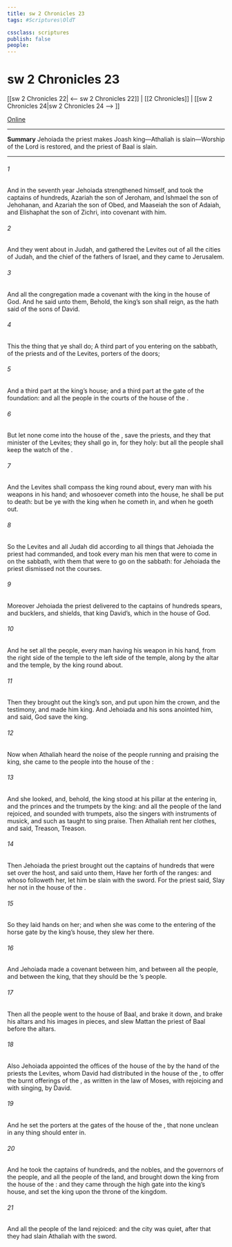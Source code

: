 ```yaml
---
title: sw 2 Chronicles 23
tags: #Scriptures\OldT

cssclass: scriptures
publish: false
people:
---
```


# sw 2 Chronicles 23
[[sw 2 Chronicles 22| <-- sw 2 Chronicles 22]] | [[2 Chronicles]] | [[sw 2 Chronicles 24|sw 2 Chronicles 24 --> ]]

[Online](https://churchofjesuschrist.org/study/scriptures/ot/2-chr/23?lang=eng)

---
__Summary__
Jehoiada the priest makes Joash king—Athaliah is slain—Worship of the Lord is restored, and the priest of Baal is slain.

---
###### 1 
And in the seventh year Jehoiada strengthened himself, and took the captains of hundreds, Azariah the son of Jeroham, and Ishmael the son of Jehohanan, and Azariah the son of Obed, and Maaseiah the son of Adaiah, and Elishaphat the son of Zichri, into covenant with him.

###### 2 
And they went about in Judah, and gathered the Levites out of all the cities of Judah, and the chief of the fathers of Israel, and they came to Jerusalem.

###### 3 
And all the congregation made a covenant with the king in the house of God. And he said unto them, Behold, the king’s son shall reign, as the  hath said of the sons of David.

###### 4 
This  the thing that ye shall do; A third part of you entering on the sabbath, of the priests and of the Levites,  porters of the doors;

###### 5 
And a third part  at the king’s house; and a third part at the gate of the foundation: and all the people  in the courts of the house of the .

###### 6 
But let none come into the house of the , save the priests, and they that minister of the Levites; they shall go in, for they  holy: but all the people shall keep the watch of the .

###### 7 
And the Levites shall compass the king round about, every man with his weapons in his hand; and whosoever  cometh into the house, he shall be put to death: but be ye with the king when he cometh in, and when he goeth out.

###### 8 
So the Levites and all Judah did according to all things that Jehoiada the priest had commanded, and took every man his men that were to come in on the sabbath, with them that were to go  on the sabbath: for Jehoiada the priest dismissed not the courses.

###### 9 
Moreover Jehoiada the priest delivered to the captains of hundreds spears, and bucklers, and shields, that  king David’s, which  in the house of God.

###### 10 
And he set all the people, every man having his weapon in his hand, from the right side of the temple to the left side of the temple, along by the altar and the temple, by the king round about.

###### 11 
Then they brought out the king’s son, and put upon him the crown, and  the testimony, and made him king. And Jehoiada and his sons anointed him, and said, God save the king.

###### 12 
Now when Athaliah heard the noise of the people running and praising the king, she came to the people into the house of the :

###### 13 
And she looked, and, behold, the king stood at his pillar at the entering in, and the princes and the trumpets by the king: and all the people of the land rejoiced, and sounded with trumpets, also the singers with instruments of musick, and such as taught to sing praise. Then Athaliah rent her clothes, and said, Treason, Treason.

###### 14 
Then Jehoiada the priest brought out the captains of hundreds that were set over the host, and said unto them, Have her forth of the ranges: and whoso followeth her, let him be slain with the sword. For the priest said, Slay her not in the house of the .

###### 15 
So they laid hands on her; and when she was come to the entering of the horse gate by the king’s house, they slew her there.

###### 16 
And Jehoiada made a covenant between him, and between all the people, and between the king, that they should be the ’s people.

###### 17 
Then all the people went to the house of Baal, and brake it down, and brake his altars and his images in pieces, and slew Mattan the priest of Baal before the altars.

###### 18 
Also Jehoiada appointed the offices of the house of the  by the hand of the priests the Levites, whom David had distributed in the house of the , to offer the burnt offerings of the , as  written in the law of Moses, with rejoicing and with singing,  by David.

###### 19 
And he set the porters at the gates of the house of the , that none  unclean in any thing should enter in.

###### 20 
And he took the captains of hundreds, and the nobles, and the governors of the people, and all the people of the land, and brought down the king from the house of the : and they came through the high gate into the king’s house, and set the king upon the throne of the kingdom.

###### 21 
And all the people of the land rejoiced: and the city was quiet, after that they had slain Athaliah with the sword.

